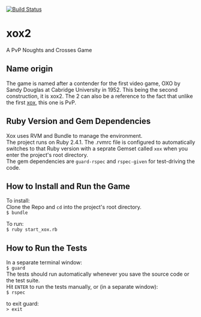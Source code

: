 [![Build Status](https://travis-ci.org/IanDCarroll/xox2.svg?branch=master)](https://travis-ci.org/IanDCarroll/xox2)
# xox2
A PvP Noughts and Crosses Game

## Name origin
The game is named after a contender for the first video game, OXO by Sandy Douglas at Cabridge University in 1952. This being the second construction, it is xox2. The 2 can also be a reference to the fact that unlike the first [xox](https://github.com/IanDCarroll/xox), this one is PvP.

## Ruby Version and Gem Dependencies
Xox uses RVM and Bundle to manage the environment.</br>
The project runs on Ruby 2.4.1. The .rvmrc file is configured to automatically switches to that Ruby version with a seprate Gemset called `xox` when you enter the project's root directory.</br>
The gem dependencies are `guard-rspec` and `rspec-given` for test-driving the code.

## How to Install and Run the Game
To install:</br>
Clone the Repo and `cd` into the project's root directory.</br>
`$ bundle`
 
To run:</br>
`$ ruby start_xox.rb`

## How to Run the Tests
In a separate terminal window:</br>
`$ guard`</br>
The tests should run automatically whenever you save the source code or the test suite.</br>
Hit `ENTER` to run the tests manually, or (in a separate window):</br> 
`$ rspec`

to exit guard:</br>
`> exit`
